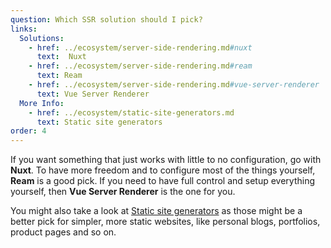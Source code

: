 ```yaml
---
question: Which SSR solution should I pick?
links:
  Solutions:
    - href: ../ecosystem/server-side-rendering.md#nuxt
      text:  Nuxt
    - href: ../ecosystem/server-side-rendering.md#ream
      text: Ream
    - href: ../ecosystem/server-side-rendering.md#vue-server-renderer
      text: Vue Server Renderer
  More Info:
    - href: ../ecosystem/static-site-generators.md
      text: Static site generators
order: 4
---
```


If you want something that just works with little to no configuration, go with **Nuxt**. To have more freedom and to configure most of the things yourself, **Ream** is a good pick. If you need to have full control and setup everything yourself, then **Vue Server Renderer** is the one for you.

You might also take a look at [Static site generators](../ecosystem/static-site-generators.md) as those might be a better pick for simpler, more static websites, like personal blogs, portfolios, product pages and so on. 
